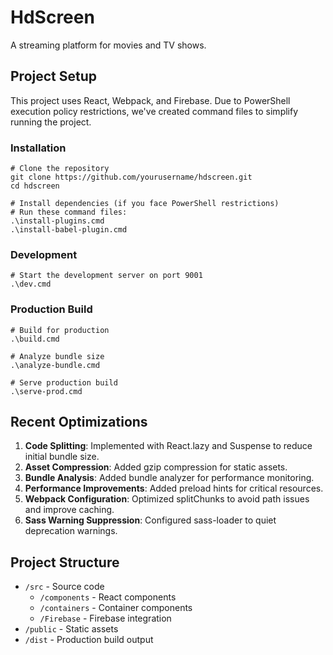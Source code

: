 # HdScreen

A streaming platform for movies and TV shows.

## Project Setup

This project uses React, Webpack, and Firebase. Due to PowerShell execution policy restrictions, we've created command files to simplify running the project.

### Installation

```
# Clone the repository
git clone https://github.com/yourusername/hdscreen.git
cd hdscreen

# Install dependencies (if you face PowerShell restrictions)
# Run these command files:
.\install-plugins.cmd
.\install-babel-plugin.cmd
```

### Development

```
# Start the development server on port 9001
.\dev.cmd
```

### Production Build

```
# Build for production
.\build.cmd

# Analyze bundle size
.\analyze-bundle.cmd

# Serve production build
.\serve-prod.cmd
```

## Recent Optimizations

1. **Code Splitting**: Implemented with React.lazy and Suspense to reduce initial bundle size.
2. **Asset Compression**: Added gzip compression for static assets.
3. **Bundle Analysis**: Added bundle analyzer for performance monitoring.
4. **Performance Improvements**: Added preload hints for critical resources.
5. **Webpack Configuration**: Optimized splitChunks to avoid path issues and improve caching.
6. **Sass Warning Suppression**: Configured sass-loader to quiet deprecation warnings.

## Project Structure

- `/src` - Source code
  - `/components` - React components
  - `/containers` - Container components
  - `/Firebase` - Firebase integration
- `/public` - Static assets
- `/dist` - Production build output 